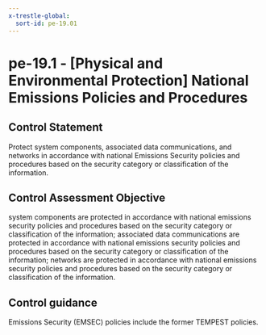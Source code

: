 ```yaml
---
x-trestle-global:
  sort-id: pe-19.01
---
```


# pe-19.1 - \[Physical and Environmental Protection\] National Emissions Policies and Procedures

## Control Statement

Protect system components, associated data communications, and networks in accordance with national Emissions Security policies and procedures based on the security category or classification of the information.

## Control Assessment Objective

system components are protected in accordance with national emissions security policies and procedures based on the security category or classification of the information;
associated data communications are protected in accordance with national emissions security policies and procedures based on the security category or classification of the information;
networks are protected in accordance with national emissions security policies and procedures based on the security category or classification of the information.

## Control guidance

Emissions Security (EMSEC) policies include the former TEMPEST policies.
